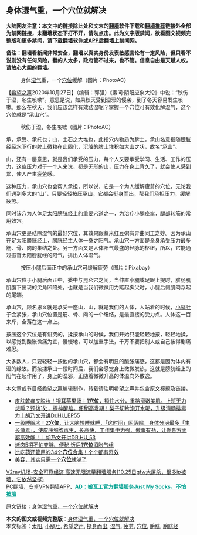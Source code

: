  <h2>身体湿气重，一个穴位就解决</h2> <p class="notice"><b>大陆网友注意：本文中的链接除此处和文末的<a href="https://github.com/bannedbook/fanqiang" >翻墙</a>软件下载和<a href="https://github.com/killgcd/justmysocks/blob/master/README.md">翻墙推荐</a>链接外全部为禁网链接，未翻墙状态下打不开，请勿点击。此为文字版禁闻，欲看图文视频完整版和更多禁闻，请下载<a href="https://github.com/bannedbook/fanqiang">翻墙软件或APP</a>后翻墙上禁闻网。</p><p>备注：翻墙看新闻非常安全，翻墙以真实身份发表敏感言论有一定风险，但只看不说则没有任何风险，翻的人太多，政府管不过来，也不管。信息自由是天赋人权，请放心大胆的翻墙。</b></p>  <div class="entry"> <figure><figcaption>身体<a href="https://www.bannedbook.org/bnews/tag/%E6%B9%BF%E6%B0%94/" class="st_tag internal_tag" rel="tag" title="标签 湿气 下的日志">湿气</a>重，一个<a href="https://www.bannedbook.org/bnews/tag/%e7%a9%b4%e4%bd%8d/" class="st_tag internal_tag" rel="tag" title="标签 穴位 下的日志">穴位</a>缓解（图片：PhotoAC）</figcaption></figure> <p>【<span class='wp_keywordlink_affiliate'><a href="https://www.soundofhope.org" title="希望之声" target="_blank">希望之声</a></span>2020年10月27日】（编辑：郭强）《素问·阴阳应象大论》中说：“秋伤于湿，冬生咳嗽”。意思是说，如果秋天受到湿邪的侵袭，到了冬天容易发生咳嗽。那么在秋天，我们应该怎样有效祛湿呢？掌握一个穴位可有效化解湿气，这个穴位就是“承山穴”。</p> <figure><figcaption>秋伤于湿，冬生咳嗽（图片：PhotoAC）</figcaption></figure> <p>承，承受、承托也；山，土石之大堆也，此指穴内物质为脾土，承山名意指随<a href="https://www.bannedbook.org/bnews/tag/%E8%86%80%E8%83%B1%E7%BB%8F/" class="st_tag internal_tag" rel="tag" title="标签 膀胱经 下的日志">膀胱经</a>经水下行的脾土微粒在此固化，沉降的脾土堆积如大山之状，故名“承山”。</p> <p>山，还有一层意思，就是我们承受的压力，每个人又要承受学习、生活、工作的压力，这些压力对于一个人来说，都是无形的山，压力在身上背久了，就会使人感到累，使人产生<a href="https://www.bannedbook.org/bnews/tag/%E7%96%B2%E5%8A%B3/" class="st_tag internal_tag" rel="tag" title="标签 疲劳 下的日志">疲劳</a>感。</p> <p>这种压力，承山穴也会帮人承担，所以说，它是一个为人缓解疲劳的穴位，无论我们遇到多大的“山”，只要轻轻按压承山，它都会<a href="https://www.bannedbook.org/bnews/tag/%E6%8C%BA%E8%BA%AB%E8%80%8C%E5%87%BA/" class="st_tag internal_tag" rel="tag" title="标签 挺身而出 下的日志">挺身而出</a>，帮我们承担压力，缓解疲劳。</p>  <p>同时该穴为人体足<a href="https://www.bannedbook.org/bnews/tag/%e5%a4%aa%e9%98%b3/" class="st_tag internal_tag" rel="tag" title="标签 太阳 下的日志">太阳</a><a href="https://www.bannedbook.org/bnews/tag/%E8%86%80%E8%83%B1/" class="st_tag internal_tag" rel="tag" title="标签 膀胱 下的日志">膀胱</a>经上的重要穴道之一，为治疗小腿痉挛，腿部转筋的常用效穴。</p> <p>承山穴更是祛除湿气的最好穴位，其效果跟薏米红豆粥有异曲同工之妙。因为承山在足太阳膀胱经上，膀胱经主人体一身之阳气。承山穴一方面是全身承受压力最多筋、骨、肉的集结之处。另一方面又是人体阳气最盛的经脉的枢纽，所以，它能通过振奋太阳膀胱经的阳气，排出人体湿气。</p> <figure><figcaption>按压小腿后面正中的承山穴可缓解疲劳（图片：Pixabay）</figcaption></figure> <p>承山穴位于小腿后面正中，委中与昆仑穴之间，当伸直小腿或足跟上提时，腓肠肌肌腹下出现的尖角凹陷处，也就是当我们微微用力踮起脚尖时，小腿后侧肌肉浮起的尾端。</p> <p>承山穴，顾名思义就是承受一座山，山，就是我们的人体，人站着的时候，<a href="https://www.bannedbook.org/bnews/tag/%E5%B0%8F%E8%85%BF%E8%82%9A/" class="st_tag internal_tag" rel="tag" title="标签 小腿肚 下的日志">小腿肚</a>子会紧张，承山穴位置是筋、骨、肉的一个纽结，是最直接的受力点。人体这一百来斤，全落在这一点上。</p>  <p>按压这个穴位是有讲究的，揉按承山的时候，我们开始只能轻轻地按，轻轻地揉，以感觉到酸胀微痛为宜，慢慢地，可以加重手法，千万不要把别人或自己按得剧痛难忍。</p> <p>大多数人，只要轻轻一按他的承山穴，都会有明显的酸胀痛感，这都是因为体内有湿的缘故。而按揉承山一段时间后，我们会感觉身上微微发热，这就是膀胱经上的阳气在起作用了，身上的湿邪，正随着微微升高的体温向外散逸。</p> <p>本文章或节目经<a href="https://www.bannedbook.org/bnews/tag/%e5%b8%8c%e6%9c%9b%e4%b9%8b%e5%a3%b0/" class="st_tag internal_tag" rel="tag" title="标签 希望之声 下的日志">希望之声</a>编辑制作，转载请注明希望之声并包含原文标题及链接。</p> <ul class='op-related-articles' title='相关阅读'> <li><a href='https://www.bannedbook.org/bnews/bannedvideo/20201022/1418482.html' target='_blank'>皮肤乾痒又脱妆！银耳苹果汤＋1<b>穴位</b>，锁住水分，重拾滑嫩美肌。上班无力想睡？颈後1处，提神醒脑。便秘高发期！梨子切片泡开水喝，升级清肠排毒力｜胡乃文开讲Dr.HU_EP55</a></li> <li><a href='https://www.bannedbook.org/bnews/bannedvideo/20201009/1410392.html' target='_blank'>一级睡眠术！2<b>穴位</b>，让大脑想睡就睡，「这时间」困落眠，身体分泌最多「生长激素」，使皮肤细胞再生，长高快，工作集中力强、做事有劲，让你各方面都高效能！｜胡乃文开讲DR.HU_53</a></li> <li><a href='https://www.bannedbook.org/bnews/health/20201001/1406375.html' target='_blank'>烤肉5招不怕变胖、便秘 饭后1<b>穴位</b>消胀气组</a></li> <li><a href='https://www.bannedbook.org/bnews/comments/20201001/1406328.html' target='_blank'>比吃药还管用的34个<b>穴位</b>合集！个个都有奇效</a></li> <li><a href='https://www.bannedbook.org/bnews/comments/20200927/1404021.html' target='_blank'>美容，其实只需一个<b>穴位</b>就够了</a></li> </ul> <p class="texttj"> <a href="https://www.bannedbook.org/forum23/topic22702.html" target="_blank">V2ray机场-安全可靠经济 高速无限流量翻墙服务(10.25日gfw大屠杀，很多ip被墙，它依然坚挺)</a><br/> <a href="https://github.com/bannedbook/fanqiang/wiki/%E7%A6%81%E9%97%BB%E7%BD%91%E5%AE%89%E5%8D%93%E7%BF%BB%E5%A2%99%E6%96%B0%E9%97%BBAPP" target="_blank">PC翻墙、安卓VPN翻墙APP</a>、<span onclick="window.open('https://github.com/killgcd/justmysocks/blob/master/README.md')" style="font-weight:bold;color:#00A191;cursor:pointer;text-decoration:underline;outline:none">AD：搬瓦工官方翻墙服务Just My Socks，不怕被墙</span></p><p>原文链接：<a class="src_link"  href="https://www.soundofhope.org/post/435514" target="_blank">身体湿气重，一个穴位就解决</a></p> <a name='sharetosocial'></a>       <div><b>本文的图文或视频完整版</b>：<a href='https://www.bannedbook.org/bnews/comments/20201027/1421047.html'>身体湿气重，一个穴位就解决</a></div>  </div><!--END ENTRY--> <div class="postfooter"> <div>本文标签：<a href="https://www.bannedbook.org/bnews/tag/%e5%a4%aa%e9%98%b3/" rel="tag">太阳</a>, <a href="https://www.bannedbook.org/bnews/tag/%E5%B0%8F%E8%85%BF%E8%82%9A/" rel="tag">小腿肚</a>, <a href="https://www.bannedbook.org/bnews/tag/%e5%b8%8c%e6%9c%9b%e4%b9%8b%e5%a3%b0/" rel="tag">希望之声</a>, <a href="https://www.bannedbook.org/bnews/tag/%E6%8C%BA%E8%BA%AB%E8%80%8C%E5%87%BA/" rel="tag">挺身而出</a>, <a href="https://www.bannedbook.org/bnews/tag/%E6%B9%BF%E6%B0%94/" rel="tag">湿气</a>, <a href="https://www.bannedbook.org/bnews/tag/%E7%96%B2%E5%8A%B3/" rel="tag">疲劳</a>, <a href="https://www.bannedbook.org/bnews/tag/%e7%a9%b4%e4%bd%8d/" rel="tag">穴位</a>, <a href="https://www.bannedbook.org/bnews/tag/%E8%86%80%E8%83%B1/" rel="tag">膀胱</a>, <a href="https://www.bannedbook.org/bnews/tag/%E8%86%80%E8%83%B1%E7%BB%8F/" rel="tag">膀胱经</a></div>  </div><!--END POSTFOOTER--> 
